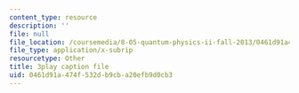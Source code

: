 ```yaml
---
content_type: resource
description: ''
file: null
file_location: /coursemedia/8-05-quantum-physics-ii-fall-2013/0461d91a474f532db9cba20efb9d0cb3_lnZR0TVNh2k.vtt
file_type: application/x-subrip
resourcetype: Other
title: 3play caption file
uid: 0461d91a-474f-532d-b9cb-a20efb9d0cb3
---
```

